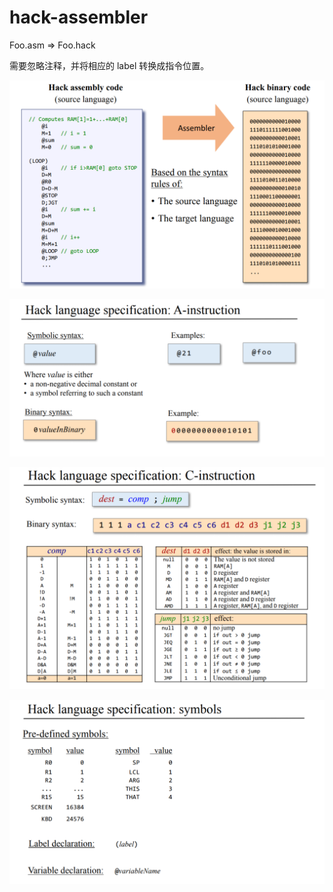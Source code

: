 # hack-assembler

Foo.asm => Foo.hack

需要忽略注释，并将相应的 label 转换成指令位置。

![](./imgs/overview.png)

![](./imgs/a-instruction.png)

![](./imgs/c-instruction.png)

![](./imgs/symbol.png)